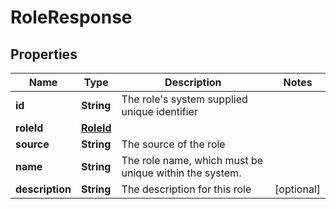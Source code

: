 

# RoleResponse


## Properties

Name | Type | Description | Notes
------------ | ------------- | ------------- | -------------
**id** | **String** | The role&#39;s system supplied unique identifier | 
**roleId** | [**RoleId**](RoleId.md) |  | 
**source** | **String** | The source of the role | 
**name** | **String** | The role name, which must be unique within the system. | 
**description** | **String** | The description for this role |  [optional]



